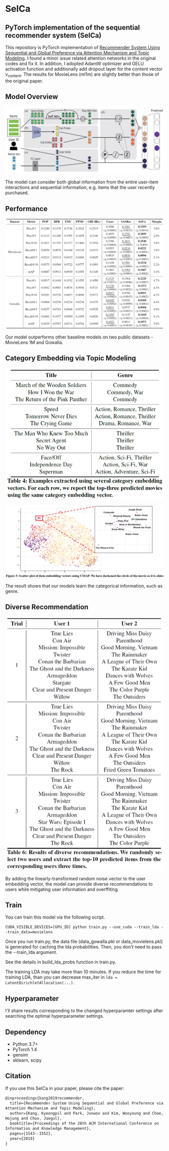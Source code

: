# SelCa

## PyTorch implementation of the sequential recommender system (SelCa)
This repository is PyTorch implementation of [Recommender System Using Sequential and Global Preference via Attention Mechanism and Topic Modeling](https://dl.acm.org/doi/abs/10.1145/3357384.3358054).
I found a minor issue related attention networks in the original codes and fix it.
In addition, I adopted AdamW optimizer and GELU activation function and additionally add dropout layer for the content vector v<sub>content</sub>.
The results for MovieLens (ml1m) are slightly better than those of the original paper.

## Model Overview
![model](images/model.PNG)

The model can consider both global information from the entire user-item interactions and sequential information, e.g. items that the user recently purchased.

## Performance
![performance](images/performance.PNG)

Our model outperforms other baseline models on two public datasets - MovieLens 1M and Gowalla.

## Category Embedding via Topic Modeling
![category_embedding](images/topic_recommend.PNG)

![scatter_plot](images/scatter_plot.PNG)

The result shows that our models learn the categorical information, such as genre.

## Diverse Recommendation
![diverse_recommendation](images/diverse_recommend.PNG)

By adding the linearly-transformed random noise vector to the user embedding vector, the model can provide diverse recommendations to users while mitigating user information and overffiting.


## Train
You can train this model via the following script.

```
CUDA_VISIBLE_DEVICES=[GPU_ID] python train.py --use_cuda --train_lda --train_data=movielens
```

Once you run train.py, the data file (data_gowalla.pkl or data_movielens.pkl) is generated for caching the lda probabilities. Then, you don't need to pass the --train_lda argument.

See the details in build_lda_probs function in train.py.

The training LDA may take more than 10 minutes. If you reduce the time for training LDA, than you can decrease max_iter in `lda = LatentDirichletAllocation(...)`.


## Hyperparameter
I'll share results corresponding to the changed hyperparamter settings after searching the optimal hyperparameter settings.


## Dependency
* Python 3.7+
* PyTorch 1.4
* gensim
* sklearn, scipy



## Citation

If you use this SelCa in your paper, please cite the paper:

```
@inproceedings{kang2019recommender,
  title={Recommender System Using Sequential and Global Preference via Attention Mechanism and Topic Modeling},
  author={Kang, Kyeongpil and Park, Junwoo and Kim, Wooyoung and Choe, Hojung and Choo, Jaegul},
  booktitle={Proceedings of the 28th ACM International Conference on Information and Knowledge Management},
  pages={1543--1552},
  year={2019}
}
```
